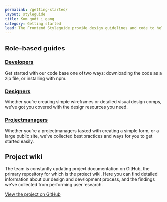 ```yaml
---
permalink: /getting-started/
layout: styleguide
title: Kom godt i gang
category: Getting started
lead: The Frontend Styleguide provide design guidelines and code to help you quickly create trustworthy, accessible, and consistent digital government services.
---
```


## Role-based guides

<div class="grid-full">
  <div class="width-one-third">
    <h3>
      <a href="{{ site.baseurl }}/getting-started/developers/">Developers</a>
    </h3>
    <p>Get started with our code base one of two ways: downloading the code as a zip file, or installing with npm.</p>
  </div>
  <div class="width-one-third">
    <h3>
      <a href="{{ site.baseurl }}/getting-started/designers/">Designers</a>
    </h3>
    <p>Whether you’re creating simple wireframes or detailed visual design comps, we’ve got you covered with the design resources you need.</p>
  </div>
  <div class="width-one-third">
    <h3>
      <a href="{{ site.baseurl }}/getting-started/projectmanagers/">Projectmanagers</a>
    </h3>
    <p>Whether you’re a projectmanagers tasked with creating a simple form, or a large public site, we've collected best practices and ways for you to get started easily.</p>
  </div>
</div>


## Project wiki

The team is constantly updating project documentation on GitHub, the primary
repository for which is the project wiki. Here you can find detailed
information about our design and development process, and the findings we’ve
collected from performing user research.

<a href="https://github.com/jonasjensen77/frontend-styleguide-poc" class="button">View the project on GitHub</a>
